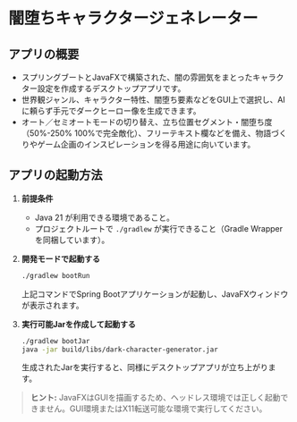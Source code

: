 # 闇堕ちキャラクタージェネレーター

## アプリの概要
- スプリングブートとJavaFXで構築された、闇の雰囲気をまとったキャラクター設定を作成するデスクトップアプリです。
- 世界観ジャンル、キャラクター特性、闇堕ち要素などをGUI上で選択し、AIに頼らず手元でダークヒーロー像を生成できます。
- オート／セミオートモードの切り替え、立ち位置セグメント・闇堕ち度（50%-250% 100%で完全敵化）、フリーテキスト欄などを備え、物語づくりやゲーム企画のインスピレーションを得る用途に向いています。

## アプリの起動方法
1. **前提条件**
   - Java 21 が利用できる環境であること。
   - プロジェクトルートで `./gradlew` が実行できること（Gradle Wrapper を同梱しています）。

2. **開発モードで起動する**
   ```bash
   ./gradlew bootRun
   ```
   上記コマンドでSpring Bootアプリケーションが起動し、JavaFXウィンドウが表示されます。

3. **実行可能Jarを作成して起動する**
   ```bash
   ./gradlew bootJar
   java -jar build/libs/dark-character-generator.jar
   ```
   生成されたJarを実行すると、同様にデスクトップアプリが立ち上がります。

> **ヒント:** JavaFXはGUIを描画するため、ヘッドレス環境では正しく起動できません。GUI環境またはX11転送可能な環境で実行してください。
